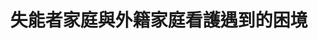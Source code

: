 ---
id: "109"
lang: zh-tw
description: 「嚴懲五萬名逃逸外勞，縮短逃逸造成的照護空窗期，將家庭看護納入衛福部，保障失能、失智者的受照護權及人權」連署案
propose_date: 2021-10-04
meeting_date: 尚未辦理
publish: "TRUE"
selected: "FALSE"
blog_selected: "FALSE"
thumbnail: https://cm.pdis.nat.gov.tw/images/post/1usm1inInRU_Dgxeu35XEV4828uNQZ6ka.jpg
title: 失能者家庭與外籍家庭看護遇到的困境
introduction:
  content: 本次協作會議，是由台灣失能者家庭暨看護雇主國際協會提案，2021年8月4日開始在公共政策網路參與平台上連署「嚴懲五萬名逃逸外勞，縮短逃逸造成的照護空窗期，將家庭看護納入衛福部，保障失能、失智者的受照護權及人權」，提案團體認為應保障「失能者家庭」的「失能」、「失智」病人，合法聘僱家庭看護工卻沒有獲得保障，看護工常因「怠工」、「轉換雇主」、「違背工作契約」、「逃逸」等現象，造成家有「身心障礙者」的家庭嚴重失能。
color: green
join:
  type: 提
  title: 嚴懲五萬名逃逸外勞，縮短逃逸造成的照護空窗期，將家庭看護納入衛福部，保障失能、失智者的受照護權及人權
  link: https://join.gov.tw/idea/detail/285f0a1c-eaf3-408c-8d29-7225573921d5
  image: https://cm.pdis.nat.gov.tw/images/post/1Ehc4raTiqVKoTYoVNs_X1zP_V72jZBwh.jpg
layout: post
departments:
  - 勞動部
  - 衛福部
tags:
  - 社會福利
  - 勞工權益
---